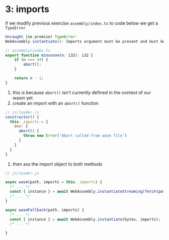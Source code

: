 # 3: imports

If we modify previous exercise `assembly/index.ts` to code below we get a `TypeError`

```js
Uncaught (in promise) TypeError:
WebAssembly.instantiate(): Imports argument must be present and must be an object
```

```ts
// assembly/index.ts
export function minusone(n: i32): i32 {
	if (n === 44) {
		abort();
	}

	return n - 1;
}
```

1. this is because `abort()` isn't currently defined in the context of our wasm yet
1. create an import with an `abort()` function

```js
// js/loader.js
constructor() {
  this._imports = {
    env: {
      abort() {
        throw new Error('Abort called from wasm file')
      }
    }
  }
}
```

1. then ass the import object to both methods

```js
// js/loader.js

async wasm(path, imports = this._imports) {
  /* ... */
  const { instance } = await WebAssembly.instantiateStreaming(fetch(path), imports);
  /* ... */
}

async wasmFallback(path, imports) {
  /* ... */
  const { instance } = await WebAssembly.instantiate(bytes, imports);
  /* ... */

}

```
